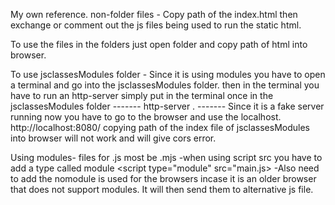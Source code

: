My own reference. 
non-folder files - Copy path of the index.html then exchange or comment out the js files being used to run the static html.

To use the files in the folders just open folder and copy path of html into browser.

To use jsclassesModules folder - Since it is using modules you have to open a terminal and go into the jsclassesModules folder. then in the terminal you have to run an http-server 
simply put in the terminal once in the jsclassesModules folder ------- http-server . ------- Since it is a fake server running now you have to go to the browser and use the localhost. http://localhost:8080/
copying path of the index file of jsclassesModules into browser will not work and will give cors error.

Using modules- files for .js most be .mjs
-when using script src you have to add a type called module <script type="module" src="main.js>
-Also need to add <script nomodule src="error.js"></script> the nomodule is used for the browsers incase it is an older browser that does not support modules. It will then send them to alternative js file.